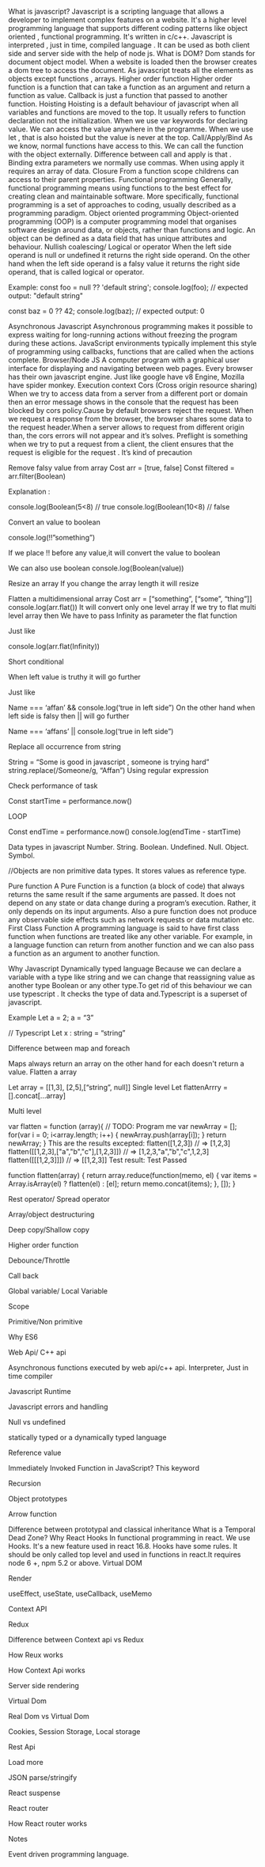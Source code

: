  What is javascript?
Javascript is  a scripting language that allows a developer to implement complex features on a website. It's a higher level programming language that supports different coding patterns like object oriented , functional programming. It's written in c/c++. Javascript is interpreted , just in time, compiled language . It can be used as both client side and server side with the help of node js. 
What is DOM?
Dom stands for document object model. When a website is loaded then the browser creates a dom tree to access the document. As javascript treats all the elements as objects except functions , arrays. 
Higher order function
Higher order function is a function that can take a function as an argument and return a function as value. Callback is just a function that passed to another function. 
Hoisting
Hoisting is a default behaviour of javascript when all variables and functions are moved to the top. It usually refers to function declaration not the initialization. When we use var keywords for declaring value. We can access the value anywhere in the programme. When we use let , that is also hoisted but the value is never at the top. 
Call/Apply/Bind
As we know, normal functions have access to this. We can call the function with the object externally. Difference between call and apply is that . Binding extra parameters we normally use commas. When using apply it requires an array of data. 
Closure
From a function scope childrens can access to their parent properties. 
Functional programming 
Generally, functional programming means using functions to the best effect for creating clean and maintainable software. More specifically, functional programming is a set of approaches to coding, usually described as a programming paradigm.
Object oriented programming
Object-oriented programming (OOP) is a computer programming model that organises software design around data, or objects, rather than functions and logic. An object can be defined as a data field that has unique attributes and behaviour.
Nullish coalescing/ Logical or operator
When the left side operand is null or undefined it returns the right side operand. On the other hand when the left side operand is a falsy value it returns the right side operand, that is called logical or operator. 

Example:
const foo = null ?? 'default string';
console.log(foo);
// expected output: "default string"

const baz = 0 ?? 42;
console.log(baz);
// expected output: 0

Asynchronous Javascript 
Asynchronous programming makes it possible to express waiting for long-running actions without freezing the program during these actions. JavaScript environments typically implement this style of programming using callbacks, functions that are called when the actions complete.
Browser/Node JS
A computer program with a graphical user interface for displaying and navigating between web pages. Every browser has their own javascript engine. Just like google have v8 Engine, Mozilla have spider monkey.
Execution context
Cors (Cross origin resource sharing)
When we try to access data from a server from a different port or domain then an error message shows in the console that the request has been blocked by cors policy.Cause by default browsers reject the request. When we request a response from the browser, the browser shares some data to the request header.When a server allows to request from different origin than, the cors errors will not appear and it’s solves. Preflight is something when we try to put a request from a client, the client ensures that the request is eligible for the request . It’s kind of precaution 

Remove falsy value from array
Cost arr = [true, false]
Const filtered = arr.filter(Boolean)

Explanation : 

console.log(Boolean(5<8) // true
console.log(Boolean(10<8) // false

Convert an value to boolean

console.log(!!”something”)

If we place !! before any value,it will convert the value to boolean

We can also use boolean
console.log(Boolean(value))

Resize an array
If you change the array length it will resize

Flatten a multidimensional array
Cost arr = [“something”, [“some”, “thing”]]
console.log(arr.flat())
It will convert only one level array
If we try to flat multi level array then We have to pass Infinity as parameter the flat function

Just like 

console.log(arr.flat(Infinity))

Short conditional 

When left value is truthy it will go further 

Just like

Name === ‘affan’ && console.log(‘true in left side”)
On the other hand when left side is falsy then || will go further

Name === ‘affans’ || console.log(‘true in left side”)


Replace all occurrence from string

String = “Some is good in javascript , someone is trying hard”
string.replace(/Someone/g, “Affan”)
Using regular expression

Check performance of  task 

Const startTime = performance.now()

LOOP

Const endTime = performance.now()
console.log(endTime - startTime)

Data types in javascript 
Number.
String.
Boolean.
Undefined.
Null.
Object.
Symbol.

//Objects are non primitive data types. It stores values as reference type.


Pure function 
A Pure Function is a function (a block of code) that always returns the same result if the same arguments are passed. It does not depend on any state or data change during a program’s execution. Rather, it only depends on its input arguments.
Also a pure function does not produce any observable side effects such as network requests or data mutation etc.
First Class Function
A programming language is said to have first class function when functions are treated like any other variable. For example, in a language function can return from another function and we can also pass a function as an argument to another function. 


Why Javascript Dynamically typed language
Because we can declare a variable with a type like string and we can change that reassigning value as another type Boolean or any other type.To get rid of this behaviour we can use typescript . It checks the type of data and.Typescript is a superset of javascript. 

Example Let a = 2;
a  = “3”

// Typescript
Let x : string = “string”

Difference between map and foreach 

Maps always return an array on the other hand for each doesn't return a value.
Flatten a array

Let array = [[1,3], [2,5],[“string”, null]]
Single level
Let flattenArrry = [].concat[...array]

Multi level

var flatten = function (array){
 // TODO: Program me 
var newArray = []; 
for(var i = 0; i<array.length; i++) {
 newArray.push(array[i]); } 
return newArray; }
This are the results excepted:
flatten([1,2,3]) // => [1,2,3] flatten([[1,2,3],["a","b","c"],[1,2,3]]) // => [1,2,3,"a","b","c",1,2,3] flatten([[[1,2,3]]]) // => [[1,2,3]] Test result: Test Passed



function flatten(array) { return array.reduce(function(memo, el) { var items = Array.isArray(el) ? flatten(el) : [el]; return memo.concat(items); }, []); }







Rest operator/ Spread operator

Array/object destructuring 

Deep copy/Shallow copy

Higher order function 

Debounce/Throttle 

Call back

Global variable/ Local Variable 

Scope

Primitive/Non primitive 

Why ES6

Web Api/ C++ api

Asynchronous functions executed by web api/c++ api. 
Interpreter, Just in time compiler

Javascript Runtime

Javascript errors and handling 

Null vs undefined

statically typed or a dynamically typed language

Reference value

Immediately Invoked Function in JavaScript?
This keyword

Recursion

Object prototypes

Arrow function 

Difference between prototypal and classical inheritance
What is a Temporal Dead Zone?
Why React 
Hooks
In functional programming in react. We use Hooks. It's a new feature used in react 16.8. Hooks have some rules. It should be only called top level and used in functions in react.It requires node 6 +, npm 5.2 or above. 
Virtual DOM

Render

useEffect, useState, useCallback, useMemo

Context API

Redux

Difference between Context api vs Redux

How Reux works

How Context Api works

Server side rendering 

Virtual Dom

Real Dom vs Virtual Dom

Cookies, Session Storage, Local storage 

Rest Api

Load more

JSON parse/stringify

React suspense

React router

How React router works



Notes

Event driven programming language.



